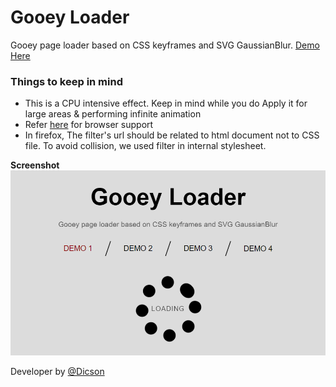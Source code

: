 # Gooey Loader
Gooey page loader based on CSS keyframes and SVG GaussianBlur. [Demo Here](https://dicson-ui.github.io/gooey-loader/)

### Things to keep in mind
*	This is a CPU intensive effect. Keep in mind while you do Apply it for large areas & performing infinite animation
*	Refer [here](http://caniuse.com/#feat=css-filters) for browser support
* In firefox, The filter's url should be related to html document not to CSS file. To avoid collision, we used filter in internal stylesheet.

**Screenshot**
![](img/gooey-loader.gif)

Developer by [@Dicson](http://dicson.in)

